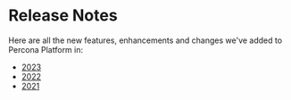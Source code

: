 # Release Notes

Here are all the new features, enhancements and changes we've added to Percona Platform in:

- [2023](2023-releases.md)
- [2022](2022-releases.md)
- [2021](december-2021.md)
